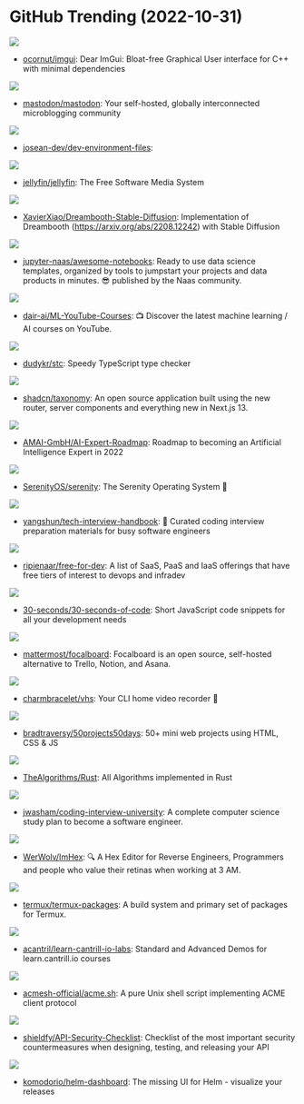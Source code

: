 # GitHub Trending (2022-10-31)

![](https://img.shields.io/badge/C%2B%2B-New%2077-green?style=flat-square&logo=appveyor)
- [ocornut/imgui](https://github.com/ocornut/imgui): Dear ImGui: Bloat-free Graphical User interface for C++ with minimal dependencies

![](https://img.shields.io/badge/Ruby-New%20112-green?style=flat-square&logo=appveyor)
- [mastodon/mastodon](https://github.com/mastodon/mastodon): Your self-hosted, globally interconnected microblogging community

![](https://img.shields.io/badge/Lua-New%2012-green?style=flat-square&logo=appveyor)
- [josean-dev/dev-environment-files](https://github.com/josean-dev/dev-environment-files): 

![](https://img.shields.io/badge/C%23-New%2098-green?style=flat-square&logo=appveyor)
- [jellyfin/jellyfin](https://github.com/jellyfin/jellyfin): The Free Software Media System

![](https://img.shields.io/badge/Jupyter%20Notebook-New%2086-green?style=flat-square&logo=appveyor)
- [XavierXiao/Dreambooth-Stable-Diffusion](https://github.com/XavierXiao/Dreambooth-Stable-Diffusion): Implementation of Dreambooth (https://arxiv.org/abs/2208.12242) with Stable Diffusion

![](https://img.shields.io/badge/Jupyter%20Notebook-New%2057-green?style=flat-square&logo=appveyor)
- [jupyter-naas/awesome-notebooks](https://github.com/jupyter-naas/awesome-notebooks): Ready to use data science templates, organized by tools to jumpstart your projects and data products in minutes. 😎 published by the Naas community.

![](https://img.shields.io/badge/none-New%2050-green?style=flat-square&logo=appveyor)
- [dair-ai/ML-YouTube-Courses](https://github.com/dair-ai/ML-YouTube-Courses): 📺 Discover the latest machine learning / AI courses on YouTube.

![](https://img.shields.io/badge/Rust-New%20405-green?style=flat-square&logo=appveyor)
- [dudykr/stc](https://github.com/dudykr/stc): Speedy TypeScript type checker

![](https://img.shields.io/badge/TypeScript-New%20129-green?style=flat-square&logo=appveyor)
- [shadcn/taxonomy](https://github.com/shadcn/taxonomy): An open source application built using the new router, server components and everything new in Next.js 13.

![](https://img.shields.io/badge/JavaScript-New%2088-green?style=flat-square&logo=appveyor)
- [AMAI-GmbH/AI-Expert-Roadmap](https://github.com/AMAI-GmbH/AI-Expert-Roadmap): Roadmap to becoming an Artificial Intelligence Expert in 2022

![](https://img.shields.io/badge/C%2B%2B-New%2038-green?style=flat-square&logo=appveyor)
- [SerenityOS/serenity](https://github.com/SerenityOS/serenity): The Serenity Operating System 🐞

![](https://img.shields.io/badge/TypeScript-New%20241-green?style=flat-square&logo=appveyor)
- [yangshun/tech-interview-handbook](https://github.com/yangshun/tech-interview-handbook): 💯 Curated coding interview preparation materials for busy software engineers

![](https://img.shields.io/badge/HTML-New%20107-green?style=flat-square&logo=appveyor)
- [ripienaar/free-for-dev](https://github.com/ripienaar/free-for-dev): A list of SaaS, PaaS and IaaS offerings that have free tiers of interest to devops and infradev

![](https://img.shields.io/badge/JavaScript-New%2048-green?style=flat-square&logo=appveyor)
- [30-seconds/30-seconds-of-code](https://github.com/30-seconds/30-seconds-of-code): Short JavaScript code snippets for all your development needs

![](https://img.shields.io/badge/TypeScript-New%2059-green?style=flat-square&logo=appveyor)
- [mattermost/focalboard](https://github.com/mattermost/focalboard): Focalboard is an open source, self-hosted alternative to Trello, Notion, and Asana.

![](https://img.shields.io/badge/Go-New%20968-green?style=flat-square&logo=appveyor)
- [charmbracelet/vhs](https://github.com/charmbracelet/vhs): Your CLI home video recorder 📼

![](https://img.shields.io/badge/CSS-New%2072-green?style=flat-square&logo=appveyor)
- [bradtraversy/50projects50days](https://github.com/bradtraversy/50projects50days): 50+ mini web projects using HTML, CSS & JS

![](https://img.shields.io/badge/Rust-New%20116-green?style=flat-square&logo=appveyor)
- [TheAlgorithms/Rust](https://github.com/TheAlgorithms/Rust): All Algorithms implemented in Rust

![](https://img.shields.io/badge/none-New%20174-green?style=flat-square&logo=appveyor)
- [jwasham/coding-interview-university](https://github.com/jwasham/coding-interview-university): A complete computer science study plan to become a software engineer.

![](https://img.shields.io/badge/C%2B%2B-New%2068-green?style=flat-square&logo=appveyor)
- [WerWolv/ImHex](https://github.com/WerWolv/ImHex): 🔍 A Hex Editor for Reverse Engineers, Programmers and people who value their retinas when working at 3 AM.

![](https://img.shields.io/badge/Shell-New%208-green?style=flat-square&logo=appveyor)
- [termux/termux-packages](https://github.com/termux/termux-packages): A build system and primary set of packages for Termux.

![](https://img.shields.io/badge/Python-New%2051-green?style=flat-square&logo=appveyor)
- [acantril/learn-cantrill-io-labs](https://github.com/acantril/learn-cantrill-io-labs): Standard and Advanced Demos for learn.cantrill.io courses

![](https://img.shields.io/badge/Shell-New%2083-green?style=flat-square&logo=appveyor)
- [acmesh-official/acme.sh](https://github.com/acmesh-official/acme.sh): A pure Unix shell script implementing ACME client protocol

![](https://img.shields.io/badge/none-New%2056-green?style=flat-square&logo=appveyor)
- [shieldfy/API-Security-Checklist](https://github.com/shieldfy/API-Security-Checklist): Checklist of the most important security countermeasures when designing, testing, and releasing your API

![](https://img.shields.io/badge/Go-New%20119-green?style=flat-square&logo=appveyor)
- [komodorio/helm-dashboard](https://github.com/komodorio/helm-dashboard): The missing UI for Helm - visualize your releases

